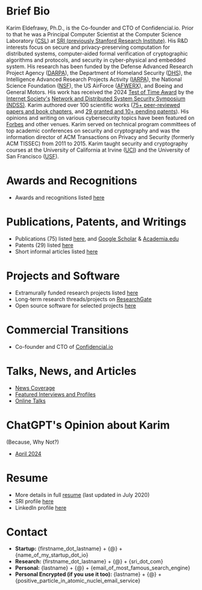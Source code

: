 # Brief Bio
Karim Eldefrawy, Ph.D., is the Co-founder and CTO of Confidencial.io. Prior to that he was a Principal Computer Scientist at the Computer Science Laboratory ([CSL](http://www.csl.sri.com/)) at [SRI (previously Stanford Research Institute)](https://www.sri.com/). His R&D interests focus on secure and privacy-preserving computation for distributed systems, computer-aided formal verification of cryptographic algorithms and protocols, and security in cyber-physical and embedded system. His research has been funded by the Defense Advanced Research Project Agency ([DARPA](https://www.darpa.mil/)), the Department of Homeland Security ([DHS](https://www.dhs.gov/science-and-technology)), the Intelligence Advanced Research Projects Activity ([IARPA](https://www.iarpa.gov/)), the National Science Foundation ([NSF](https://www.nsf.gov)), the US AirForce ([AFWERX](https://www.afwerx.af.mil)), and Boeing and General Motors. His work has received the 2024 [Test of Time Award](https://www.ndss-symposium.org/ndss-test-of-time-award/) by the [Internet Society's](https://www.internetsociety.org/) [Network and Distributed System Security Symposium (NDSS)](https://www.ndss-symposium.org/). Karim authored over 100 scientific works ([75+ peer-reviewed papers and book chapters](https://keldefrawy.github.io/pubs.html), and [29 granted and 10+ pending patents](https://keldefrawy.github.io/patents.html)). His opinions and writing on various cybersecurity topics have been featured on [Forbes](https://councils.forbes.com/profile/Karim-Eldefrawy-CTO-Founder-Confidencial-io/35ea9cb7-7f3c-4fe9-a7d3-780eee7da954) and other venues. Karim served on technical program committees of top academic conferences on security and cryptography and was the information director of ACM Transactions on Privacy and Security (formerly ACM TISSEC) from 2011 to 2015. Karim taught security and cryptography courses at the University of California at Irvine ([UCI](https://www.ics.uci.edu/)) and the University of San Francisco ([USF](https://www.usfca.edu/)). 

# Awards and Recognitions
* Awards and recognitions listed [here](https://keldefrawy.github.io/awards.html)

# Publications, Patents, and Writings
* Publications (75) listed [here](https://keldefrawy.github.io/pubs.html), and [Google Scholar](http://bit.ly/2KIZaWF) & [Academia.edu](https://karimeldefrawy.academia.edu/)
* Patents (29) listed [here](https://keldefrawy.github.io/patents.html)
* Short informal articles listed [here](https://keldefrawy.github.io/thoughts.html)

# Projects and Software
* Extramurally funded research projects listed [here](https://keldefrawy.github.io/projects.html)
* Long-term research threads/projects on [ResearchGate](http://bit.ly/37tOPHZ) 
* Open source software for selected projects [here](https://keldefrawy.github.io/software.html)


# Commercial Transitions 
* Co-founder and CTO of [Confidencial.io](https://www.confidencial.io/)


# Talks, News, and Articles
* [News Coverage](https://keldefrawy.github.io/news.html)
* [Featured Interviews and Profiles](https://keldefrawy.github.io/profiles.html)
* [Online Talks](https://keldefrawy.github.io/talks.html)


# ChatGPT's Opinion about Karim 
(Because, Why Not?)
* [April 2024](https://chat.openai.com/share/659b6a18-5ac2-46b1-aef5-98fcb077ed1d)

# Resume
* More details in full [resume](https://keldefrawy.github.io/karim_resume.pdf) (last updated in July 2020)
* SRI profile [here](https://www.sri.com/bios/karim-eldefrawy/)
* LinkedIn profile [here](https://www.linkedin.com/pub/karim-eldefrawy/3/6b5/b70)


# Contact
* **Startup:** {firstname_dot_lastname} + {@} + {name_of_my_startup_dot_io}
* **Research:** {firstname_dot_lastname} + {@} + {sri_dot_com}
* **Personal:** {lastname} + {@} + {email_of_most_famous_search_engine}
* **Personal Encrypted (if you use it too):** {lastname} + {@} + {positive_particle_in_atomic_nuclei_email_service}














